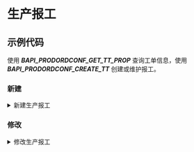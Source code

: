 # 生产报工

## 示例代码

使用 ***BAPI_PRODORDCONF_GET_TT_PROP*** 查询工单信息，使用 ***BAPI_PRODORDCONF_CREATE_TT*** 创建或维护报工。

### 新建

<details>
<summary>新建生产报工</summary>

```ABAP

" 处理状态
DATA l_mtype TYPE bapi_mtype.
DATA l_msg TYPE bapi_msg.

DATA:
  lt_timetickets        TYPE STANDARD TABLE OF bapi_pp_timeticket,
  ls_timetickets        TYPE bapi_pp_timeticket,
  ls_bapiret1           TYPE bapiret1.

CLEAR lt_timetickets.
LOOP AT lt_input INTO ls_input.
  CLEAR ls_timetickets.
  ls_timetickets-orderid    = ls_input-aufnr. " 生产订单号
  ls_timetickets-operation  = ls_input-posnr. " 工序
  ls_timetickets-postg_date = ls_input-budat. " 日期
  ls_timetickets-yield      = ls_input-gmnga. " 生产数量
  APPEND ls_timetickets TO lt_timetickets.
ENDLOOP.

" 报工
CLEAR ls_bapiret1.
CALL FUNCTION 'BAPI_PRODORDCONF_CREATE_TT'
  IMPORTING
    return      = ls_bapiret1
  TABLES
    timetickets = lt_timetickets.
IF ls_bapiret1-type CA 'AEX'.
  l_mtype = 'E'.
  MESSAGE ID ls_bapiret1-id TYPE ls_bapiret1-type NUMBER ls_bapiret1-number
     WITH ls_bapiret1-message_v1 ls_bapiret1-message_v2 ls_bapiret1-message_v3 ls_bapiret1-message_v4
     INTO l_msg.
  CALL FUNCTION 'BAPI_TRANSACTION_ROLLBACK'.
ELSE.
  l_mtype = 'S'.
  l_msg = |报工已处理|.
  CALL FUNCTION 'BAPI_TRANSACTION_COMMIT'
    EXPORTING
      wait = 'X'.
ENDIF.

```

</details>

### 修改

<details>
<summary>修改生产报工</summary>

```ABAP


```

</details>
